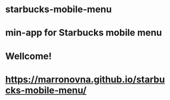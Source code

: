 # starbucks-mobile-menu
# min-app for Starbucks mobile menu 
# Wellcome!
# https://marronovna.github.io/starbucks-mobile-menu/

